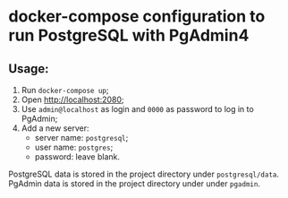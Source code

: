 # docker-compose configuration to run PostgreSQL with PgAdmin4

## Usage:

1. Run `docker-compose up`;
2. Open [http://localhost:2080](http://localhost:2080);
3. Use `admin@localhost` as login and `0000` as password to log in to PgAdmin;
4. Add a new server:
	* server name: `postgresql`;
	* user name: `postgres`;
	* password: leave blank.

PostgreSQL data is stored in the project directory under `postgresql/data`.
PgAdmin data is stored in the project directory under under `pgadmin`.

